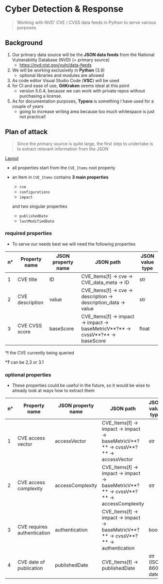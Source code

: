 # Cyber Detection & Response
>  Working with NVD' CVE / CVSS data feeds in Python to serve various purposes

## Background

1. Our primary data source will be the **JSON data feeds** from the National Vulnerability Database (NVD) (= primary source)
   * https://nvd.nist.gov/vuln/data-feeds
2. We will be working exclusively in **Python** (3.9)
   * optional libraries and modules are allowed
3. As code editor Visual Studio Code (**VSC**) will be used
4. for CI and ease of use, **GitKraken** seems ideal at this point
   * version 5.0.4, because we can work with private repos without purchasing a license.
5. As for documentation purposes, **Typora** is something I have used for a couple of years
   * going to increase writing area because too much whitespace is just not practical!

## Plan of attack

> Since the primary source is quite large, the first step to undertake is to extract relevant information from the JSON

<u>Layout</u>

* all properties start from the `CVE_Items` root property

* an Item in `CVE_Items` contains **3 main properties** 

  * `cve`
  * `configurations`
  * `impact`

  and two singular properties

  * `publishedDate`
  * `lastModifiedDate`



### required properties

* To serve our needs best we will need the following properties

| n°   | Property name   | JSON property name | JSON path                                                    | JSON value type |
| ---- | --------------- | ------------------ | ------------------------------------------------------------ | --------------- |
| 1    | CVE title       | ID                 | CVE_Items[**!**] -> cve -> CVE_data_meta -> ID               | str             |
| 2    | CVE description | value              | CVE_Items[**!**] -> cve -> description -> description_data -> value | str             |
| 3    | CVE CVSS score  | baseScore          | CVE_Items[**!**] -> impact -> impact -> baseMetricV**?** -> cvssV**?** -> baseScore | float           |

\***!** the CVE currently being queried

\***?** can be 2,3 or 3.1

### optional properties

* These properties could be useful in the future, so it would be wise to already look at ways how to extract them

| n°   | Property name               | JSON property name | JSON path                                                    | JSON value type     |
| ---- | --------------------------- | ------------------ | ------------------------------------------------------------ | ------------------- |
| 1    | CVE access vector           | accessVector       | CVE_Items[**!**] -> impact -> impact -> baseMetricV**?** -> cvssV**?** -> accessVector | str                 |
| 2    | CVE access complexity       | accessComplexity   | CVE_Items[**!**] -> impact -> impact -> baseMetricV**?** -> cvssV**?** -> accessComplexity | str                 |
| 3    | CVE requires authentication | authentication     | CVE_Items[**!**] -> impact -> impact -> baseMetricV**?** -> cvssV**?** -> authentication | bool                |
| 4    | CVE date of publication     | publishedDate      | CVE_Items[**!**] -> publishedDate                            | str (ISO 8601 date) |

